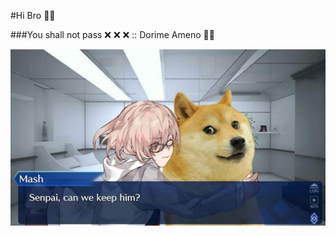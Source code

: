 #Hi Bro 👋👋

###You shall not pass ❌ ❌ ❌ :: Dorime Ameno 🙏🙏

![github-large](https://github.com/DogeCnx/DogeCnx/blob/master/profile.jpg?raw=true)
<!--
**DogeCnx/DogeCnx** is a ✨ _special_ ✨ repository because its `README.md` (this file) appears on your GitHub profile.

Here are some ideas to get you started:

- 🔭 I’m currently working on ...
- 🌱 I’m currently learning ...
- 👯 I’m looking to collaborate on ...
- 🤔 I’m looking for help with ...
- 💬 Ask me about ...
- 📫 How to reach me: ...
- 😄 Pronouns: ...
- ⚡ Fun fact: ...
-->
